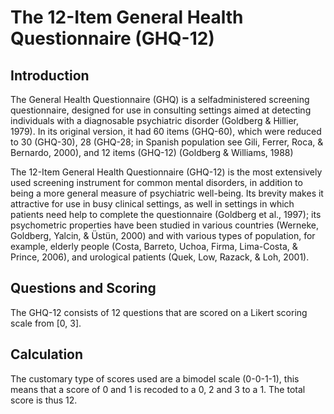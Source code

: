 # The 12-Item General Health Questionnaire (GHQ-12)

## Introduction 

The General Health Questionnaire (GHQ) is a selfadministered screening questionnaire, designed for use in consulting settings aimed at detecting individuals with a diagnosable psychiatric disorder (Goldberg & Hillier, 1979). In its original version, it had 60 items (GHQ-60), which were reduced to 30 (GHQ-30), 28 (GHQ-28; in Spanish population see Gili, Ferrer, Roca, & Bernardo, 2000), and 12 items (GHQ-12) (Goldberg & Williams, 1988)

The 12-Item General Health Questionnaire (GHQ-12) is the most extensively used screening instrument for common mental disorders, in addition to being a more general measure of psychiatric well-being. Its brevity makes it attractive for use in busy clinical settings, as well in settings in which patients need help to complete the questionnaire (Goldberg et al., 1997); its psychometric properties have been studied in various countries (Werneke, Goldberg, Yalcin, & Üstün, 2000) and with various types of population, for example, elderly people (Costa, Barreto, Uchoa, Firma, Lima-Costa, & Prince, 2006), and urological patients (Quek, Low, Razack, & Loh, 2001). 

## Questions and Scoring

The GHQ-12 consists of 12 questions that are scored on a Likert scoring scale from [0, 3].

## Calculation

The customary type of scores used are a bimodel scale (0-0-1-1), this means that a score of 0 and 1 is recoded to a 0, 2 and 3 to a 1. The total score is thus 12.